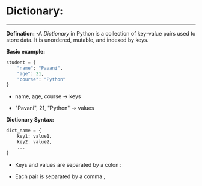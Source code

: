 # Dictionary:

---

**Defination:**
-A *Dictionary* in Python is a collection of key-value pairs used to store data. It is unordered, mutable, and indexed by keys.

**Basic example:**
```python
student = {
    "name": "Pavani",
    "age": 21,
    "course": "Python"
}
```
* name, age, course → keys

* "Pavani", 21, "Python" → values
  
**Dictionary Syntax:**
```python
dict_name = {
    key1: value1,
    key2: value2,
    ...
}
```
* Keys and values are separated by a colon :

* Each pair is separated by a comma ,


